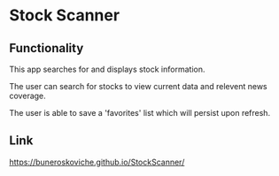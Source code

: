 # Stock Scanner

## Functionality
This app searches for and displays stock information.

The user can search for stocks to view current data and relevent news coverage.

The user is able to save a 'favorites' list which will persist upon refresh.

## Link
https://buneroskoviche.github.io/StockScanner/